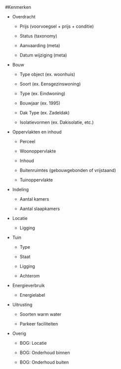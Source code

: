 #Kenmerken

- Overdracht   
  
  - Prijs (voorvoegsel + prijs + conditie)
  
  - Status (taxonomy)
  
  - Aanvaarding (meta)
  
  - Datum wijziging (meta)

- Bouw
  
  - Type object (ex. woonhuis)
  
  - Soort (ex. Eensgezinswoning)
  
  - Type (ex. Eindwoning)
  
  - Bouwjaar (ex. 1995)
  
  - Dak Type (ex. Zadeldak)
  
  - Isolatievormen (ex. Dakisolatie, etc.)

- Oppervlakten en inhoud
  
  - Perceel
  
  - Woonoppervlakte
  
  - Inhoud
  
  - Buitenruimtes (gebouwgebonden of vrijstaand)
  
  - Tuinoppervlakte

- Indeling
  
  - Aantal kamers
  
  - Aantal slaapkamers

- Locatie
  
  - Ligging

- Tuin
  
  - Type
  
  - Staat
  
  - Ligging
  
  - Achterom

- Energieverbruik
  
  - Energielabel

- Uitrusting
  
  - Soorten warm water
  
  - Parkeer faciliteiten

- Overig
  
  - BOG: Locatie
  
  - BOG: Onderhoud binnen
  
  - BOG: Onderhoud buiten






